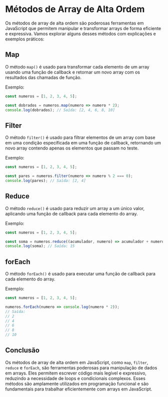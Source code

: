 # Métodos de Array de Alta Ordem 

Os métodos de array de alta ordem são poderosas ferramentas em JavaScript que permitem manipular e transformar arrays de forma eficiente e expressiva. Vamos explorar alguns desses métodos com explicações e exemplos práticos:

## Map

O método `map()` é usado para transformar cada elemento de um array usando uma função de callback e retornar um novo array com os resultados das chamadas de função.

Exemplo:

```js
const numeros = [1, 2, 3, 4, 5];

const dobrados = numeros.map(numero => numero * 2);
console.log(dobrados); // Saída: [2, 4, 6, 8, 10]
```

## Filter

O método `filter()` é usado para filtrar elementos de um array com base em uma condição especificada em uma função de callback, retornando um novo array contendo apenas os elementos que passam no teste.

Exemplo:

```js
const numeros = [1, 2, 3, 4, 5];

const pares = numeros.filter(numero => numero % 2 === 0);
console.log(pares); // Saída: [2, 4]
```

## Reduce

O método `reduce()` é usado para reduzir um array a um único valor, aplicando uma função de callback para cada elemento do array.

Exemplo:

```js
const numeros = [1, 2, 3, 4, 5];

const soma = numeros.reduce((acumulador, numero) => acumulador + numero, 0);
console.log(soma); // Saída: 15
```

## forEach

O método `forEach()` é usado para executar uma função de callback para cada elemento do array.

Exemplo:

```js
const numeros = [1, 2, 3, 4, 5];

numeros.forEach(numero => console.log(numero * 2));
// Saída:
// 2
// 4
// 6
// 8
// 10
```

## Conclusão

Os métodos de array de alta ordem em JavaScript, como `map`, `filter`, `reduce` e `forEach`, são ferramentas poderosas para manipulação de dados em arrays. Eles permitem escrever código mais legível e expressivo, reduzindo a necessidade de loops e condicionais complexos. Esses métodos são amplamente utilizados em programação funcional e são fundamentais para trabalhar eficientemente com arrays em JavaScript.